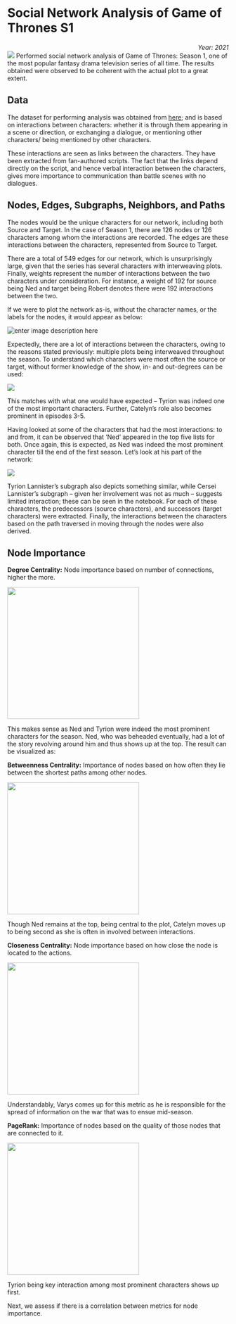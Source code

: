 # Social Network Analysis of Game of Thrones S1
<div align="right"><i>Year: 2021</i></div>
<img src="https://i.imgur.com/QDW5DIH.png">
Performed social network analysis of Game of Thrones: Season 1, one of the most popular fantasy drama television series of all time. The results obtained were observed to be coherent with the actual plot to a great extent.

## Data
The dataset for performing analysis was obtained from [here](https://github.com/mathbeveridge/gameofthrones/tree/master/data); and is based on interactions between characters: whether it is through them appearing in a scene or direction, or exchanging a dialogue, or mentioning other characters/ being mentioned by other characters. 

These interactions are seen as links between the characters. They have been extracted from fan-authored scripts. The fact that the links depend directly on the script, and hence verbal interaction between the characters, gives more importance to communication than battle scenes with no dialogues.

## Nodes, Edges, Subgraphs, Neighbors, and Paths
The nodes would be the unique characters for our network, including both Source and Target. In the case of Season 1, there are 126 nodes or 126 characters among whom the interactions are recorded. The edges are these interactions between the characters, represented from Source to Target. 

There are a total of 549 edges for our network, which is unsurprisingly large, given that the series has several characters with interweaving plots. Finally, weights represent the number of interactions between the two characters under consideration. For instance, a weight of 192 for source being Ned and target being Robert denotes there were 192 interactions between the two. 

If we were to plot the network as-is, without the character names, or the labels for the nodes, it would appear as below:

![enter image description here](https://user-images.githubusercontent.com/32619706/157382025-9376b2b3-f6a5-4050-abc0-ac045826cf3e.png)

Expectedly, there are a lot of interactions between the characters, owing to the reasons stated previously: multiple plots being interweaved throughout the season. To understand which characters were most often the source or target, without former knowledge of the show, in- and out-degrees can be used:

<img src=https://user-images.githubusercontent.com/32619706/157382572-6b2c87ab-38a8-4bbf-805f-55fb1cdbc404.png>

This matches with what one would have expected – Tyrion was indeed one of the most important characters. Further, Catelyn’s role also becomes prominent in episodes 3-5.

Having looked at some of the characters that had the most interactions: to and from, it can be observed that ‘Ned’ appeared in the top five lists for both. Once again, this is expected, as Ned was indeed the most prominent character till the end of the first season. Let’s look at his part of the network:

<img src=https://user-images.githubusercontent.com/32619706/157384816-993e9c79-0148-4f38-b7c1-a4572e739351.png>

Tyrion Lannister’s subgraph also depicts something similar, while Cersei Lannister’s subgraph – given her involvement was not as much – suggests limited interaction; these can be seen in the notebook. For each of these characters, the predecessors (source characters), and successors (target characters) were extracted. Finally, the interactions between the characters based on the path traversed in moving through the nodes were also derived.

## Node Importance

**Degree Centrality:**
Node importance based on number of connections, higher the more.

 <img src=https://user-images.githubusercontent.com/32619706/157383780-66e24cef-a452-4b97-9d40-27392ae36ab0.png width="300">

This makes sense as Ned and Tyrion were indeed the most prominent characters for the season. Ned, who was beheaded eventually, had a lot of the story revolving around him and thus shows up at the top. The result can be visualized as:

**Betweenness Centrality:**
Importance of nodes based on how often they lie between the shortest paths among other nodes.

 <img src=https://user-images.githubusercontent.com/32619706/157383797-cd983745-c6dd-4245-9d26-4512155e9030.png width="300">

Though Ned remains at the top, being central to the plot, Catelyn moves up to being second as she is often in involved between interactions.

**Closeness Centrality:**
Node importance based on how close the node is located to the actions.

 <img src=https://user-images.githubusercontent.com/32619706/157383812-9ede6617-c11d-4b8c-a673-a12c0410c5f5.png width="300">

Understandably, Varys comes up for this metric as he is responsible for the spread of information on the war that was to ensue mid-season.

**PageRank:**
Importance of nodes based on the quality of those nodes that are connected to it.

 <img src=https://user-images.githubusercontent.com/32619706/157383823-63f9806a-ace6-40ea-b8e2-abfd18676c31.png width="300">

Tyrion being key interaction among most prominent characters shows up first.

Next, we assess if there is a correlation between metrics for node importance.
